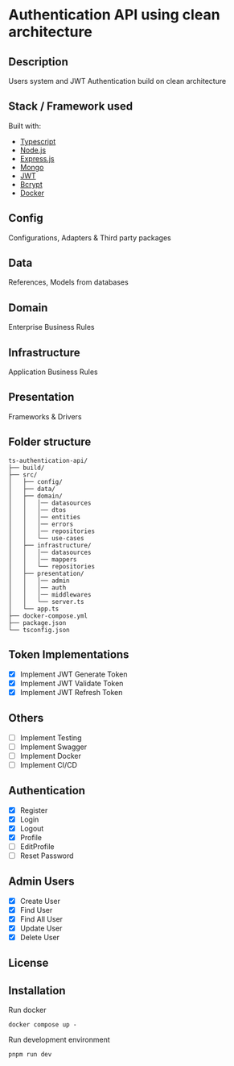 # Authentication API using clean architecture

## Description

Users system and JWT Authentication build on clean architecture

## Stack / Framework used

Built with:

- [Typescript](https://www.typescriptlang.org/)
- [Node.js](https://nodejs.org/en/)
- [Express.js](https://expressjs.com/)
- [Mongo](https://mongodb.com/)
- [JWT](https://jwt.io/)
- [Bcrypt](https://www.npmjs.com/package/bcrypt)
- [Docker](https://www.docker.com/)

## Config

Configurations, Adapters & Third party packages

## Data

References, Models from databases

## Domain

Enterprise Business Rules

## Infrastructure

Application Business Rules

## Presentation

Frameworks & Drivers

## Folder structure

    ts-authentication-api/
    ├── build/
    ├── src/
    │   ├── config/
    │   ├── data/
    │   ├── domain/
    │   │   │── datasources
    │   │   │── dtos
    │   │   │── entities
    │   │   │── errors
    │   │   │── repositories
    │   │   └── use-cases
    │   ├── infrastructure/
    │   │   │── datasources
    │   │   │── mappers
    │   │   └── repositories
    │   ├── presentation/
    │   │   │── admin
    │   │   │── auth
    │   │   │── middlewares
    │   │   └── server.ts
    │   └── app.ts
    ├── docker-compose.yml
    ├── package.json
    └── tsconfig.json

## Token Implementations

- [x] Implement JWT Generate Token
- [x] Implement JWT Validate Token
- [x] Implement JWT Refresh Token

## Others

- [ ] Implement Testing
- [ ] Implement Swagger
- [ ] Implement Docker
- [ ] Implement CI/CD

## Authentication

- [x] Register
- [x] Login
- [x] Logout
- [x] Profile
- [ ] EditProfile
- [ ] Reset Password

## Admin Users

- [x] Create User
- [x] Find User
- [x] Find All User
- [x] Update User
- [x] Delete User

## License

## Installation

Run docker

    docker compose up -

Run development environment

    pnpm run dev
